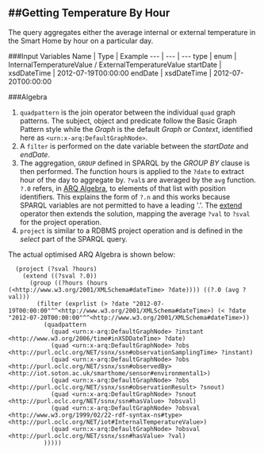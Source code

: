 ##Getting Temperature By Hour
---

The query aggregates either the average internal or external temperature in the Smart Home by hour on a particular day.

###Input Variables
Name | Type | Example
--- | --- | ---
type | enum | InternalTemperatureValue / ExternalTemperatureValue
startDate | xsdDateTime | 2012-07-19T00:00:00
endDate | xsdDateTime | 2012-07-20T00:00:00

###Algebra
1. `quadpattern` is the join operator between the individual `quad` graph patterns. The subject, object and predicate follow the Basic Graph Pattern style while the _Graph_ is the default _Graph_ or _Context_, identified here as `<urn:x-arq:DefaultGraphNode>`.
2. A `filter` is performed on the date variable between the _startDate_ and _endDate_.
3. The aggregation, `GROUP` defined in SPARQL by the _GROUP BY_ clause is then performed. The function hours is applied to the `?date` to extract hour of the day to aggregate by. `?val`s are averaged by the `avg` function. `?.0` refers, in [ARQ Algebra], to elements of that list with position identifiers. This explains the form of `?.n` and this works because SPARQL variables are not permitted to have a leading '.'. The [extend] operator then extends the solution, mapping the average `?val` to `?sval` for the project operation.
4. `project` is similar to a RDBMS project operation and is defined in the _select_ part of the SPARQL query.

The actual optimised ARQ Algebra is shown below:
```sparql
  (project (?sval ?hours)
    (extend ((?sval ?.0))
      (group ((?hours (hours (<http://www.w3.org/2001/XMLSchema#dateTime> ?date)))) ((?.0 (avg ?val)))
        (filter (exprlist (> ?date "2012-07-19T00:00:00"^^<http://www.w3.org/2001/XMLSchema#dateTime>) (< ?date "2012-07-20T00:00:00"^^<http://www.w3.org/2001/XMLSchema#dateTime>))
          (quadpattern
            (quad <urn:x-arq:DefaultGraphNode> ?instant <http://www.w3.org/2006/time#inXSDDateTime> ?date)
            (quad <urn:x-arq:DefaultGraphNode> ?obs <http://purl.oclc.org/NET/ssnx/ssn#observationSamplingTime> ?instant)
            (quad <urn:x-arq:DefaultGraphNode> ?obs <http://purl.oclc.org/NET/ssnx/ssn#observedBy> <http://iot.soton.ac.uk/smarthome/sensor#environmental1>)
            (quad <urn:x-arq:DefaultGraphNode> ?obs <http://purl.oclc.org/NET/ssnx/ssn#observationResult> ?snout)
            (quad <urn:x-arq:DefaultGraphNode> ?snout <http://purl.oclc.org/NET/ssnx/ssn#hasValue> ?obsval)
            (quad <urn:x-arq:DefaultGraphNode> ?obsval <http://www.w3.org/1999/02/22-rdf-syntax-ns#type> <http://purl.oclc.org/NET/iot#InternalTemperatureValue>)
            (quad <urn:x-arq:DefaultGraphNode> ?obsval <http://purl.oclc.org/NET/ssnx/ssn#hasValue> ?val)
          )))))
```



[extend]:http://www.w3.org/TR/sparql11-query/#sparqlAlgebra
[ARQ Algebra]:http://www.w3.org/2011/09/SparqlAlgebra/ARQalgebra